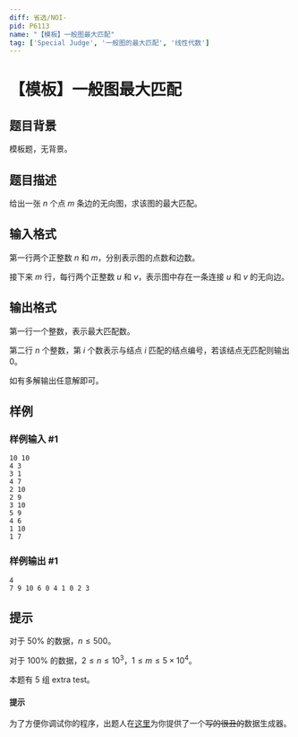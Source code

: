 ```yaml
---
diff: 省选/NOI-
pid: P6113
name: "【模板】一般图最大匹配"
tag: ['Special Judge', '一般图的最大匹配', '线性代数']
---
```

# 【模板】一般图最大匹配
## 题目背景

模板题，无背景。
## 题目描述

给出一张 $n$ 个点 $m$ 条边的无向图，求该图的最大匹配。
## 输入格式

第一行两个正整数 $n$ 和 $m$，分别表示图的点数和边数。

接下来 $m$ 行，每行两个正整数 $u$ 和 $v$，表示图中存在一条连接 $u$ 和 $v$ 的无向边。
## 输出格式

第一行一个整数，表示最大匹配数。

第二行 $n$ 个整数，第 $i$ 个数表示与结点 $i$ 匹配的结点编号，若该结点无匹配则输出 $0$。

如有多解输出任意解即可。
## 样例

### 样例输入 #1
```
10 10
4 3
3 1
4 7
2 10
2 9
3 10
5 9
4 6
1 10
1 7

```
### 样例输出 #1
```
4
7 9 10 6 0 4 1 0 2 3 
```
## 提示

对于 $50\%$ 的数据，$n\le500$。

对于 $100\%$ 的数据，$2\le n\le10^3$，$1\le m\le5\times10^4$。

本题有 5 组 extra test。

####  提示
为了方便你调试你的程序，出题人在[这里](https://www.luogu.com.cn/paste/vf7dlo6r)为你提供了一个~~写的很丑的~~数据生成器。
